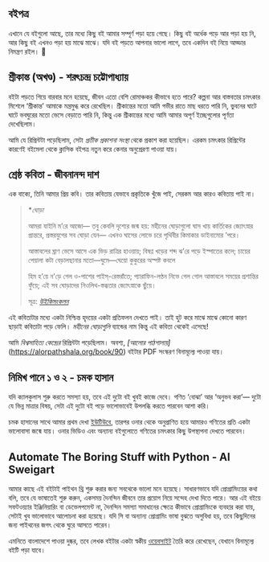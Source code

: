 ## বইপত্র

এখানে যে বইগুলো আছে, তার মধ্যে কিছু বই আমার সম্পূর্ণ পড়া হয়ে গেছে। কিছু বই অর্ধেক পড়ে আর পড়া হয় নি, আর কিছু বই এখনও পড়া হয় মাঝে মাঝে। যদি বই পড়তে আপনার ভালো লাগে, তবে একদিন বই নিয়ে আড্ডার নিমন্ত্রণ রইল। 🙂

## শ্রীকান্ত (অখণ্ড) - শরৎচন্দ্র চট্টোপাধ্যায়

বইটা পড়তে গিয়ে বারবার মনে হয়েছে, জীবন এতো বেশি রোমাঞ্চকর কীভাবে হতে পারে? কল্পনা আর বাস্তবতার চমৎকার মিশেলে ‘শ্রীকান্ত’ আমাকে মন্ত্রমুগ্ধ করে রেখেছিল। শ্রীকান্তের মতো আমি গভীর রাতে মাছ ধরতে পারি নি, ভুবনের ঘাটে ঘাটে ভবঘুরের মতো ভেসে বেড়াতে পারি নি, কিন্তু এক শ্রীকান্তের মধ্যে আমি আমার অপূর্ণ ইচ্ছেগুলোর পূর্ণতা দেখেছিলাম।

আমি যে রিপ্রিন্টটা পড়েছিলাম, সেটা *প্রতীক প্রকাশনা সংস্থা* থেকে প্রকাশ করা হয়েছিল। এরকম চমৎকার রিপ্রিন্টের কারণেই বইমেলা থেকে ক্লাসিক বইপত্র নতুন করে কেনার অনুপ্রেরণা পাওয়া যায়।


## শ্রেষ্ঠ কবিতা - জীবনানন্দ দাশ

এক বাক্যে, তিনি আমার প্রিয় কবি। তার কবিতায় যেভাবে প্রকৃতিকে খুঁজে পাই, সেরকম আর কারও কবিতায় পাই না।

> **ঘোড়া*
> 
> আমরা যাইনি ম’রে আজো— তবু কেবলি দৃশ্যের জন্ম হয়:
> মহীনের ঘোড়াগুলো ঘাস খায় কার্তিকের জ্যোৎস্নার প্রান্তরে,
> প্রস্তরযুগের সব ঘোড়া যেন— এখনও ঘাসের লোভে চরে
> পৃথিবীর কিমাকার ডাইনামোর ’পরে।
> 
> আস্তাবলের ঘ্রাণ ভেসে আসে এক ভিড় রাত্রির হাওয়ায়;
> বিষণ্ণ খড়ের শব্দ ঝ’রে পড়ে ইস্পাতের কলে;
> চায়ের পেয়ালা কটা বেড়ালছানার মতো—ঘুমে—ঘেয়ো
> কুকুরের অস্পষ্ট কবলে
> 
> হিম হ’য়ে ন'ড়ে গেল ও-পাশের পাইস্-রেস্তরাঁতে;
> প্যারাফিন-লণ্ঠন নিভে গেল গোল আস্তাবলে
> সময়ের প্রশান্তির ফুঁয়ে;
> এই সব ঘোড়াদের নিওলিথ-স্তব্ধতার জ্যোৎস্নাকে ছুঁয়ে।
>
> সূত্র: *[উইকিসংকলন](https://bn.m.wikisource.org/wiki/%E0%A6%9C%E0%A7%80%E0%A6%AC%E0%A6%A8%E0%A6%BE%E0%A6%A8%E0%A6%A8%E0%A7%8D%E0%A6%A6_%E0%A6%A6%E0%A6%BE%E0%A6%B6%E0%A7%87%E0%A6%B0_%E0%A6%B6%E0%A7%8D%E0%A6%B0%E0%A7%87%E0%A6%B7%E0%A7%8D%E0%A6%A0_%E0%A6%95%E0%A6%AC%E0%A6%BF%E0%A6%A4%E0%A6%BE/%E0%A6%98%E0%A7%8B%E0%A6%A1%E0%A6%BC%E0%A6%BE)*

এই কবিতাটার মধ্যে একটা নিশ্চিন্ত হৃদয়ের একটা প্রতিফলন দেখতে পাই। তাই হুট করে মাঝে মাঝে কোনো কারণ ছাড়াই কবিতাটা পড়ে ফেলি। *মহীনের ঘোড়াগুলি* ব্যান্ডের নাম কিন্তু এই কবিতা থেকেই এসেছে!

আমি *বিশ্বসাহিত্য কেন্দ্রের* রিপ্রিন্টটা পড়েছিলাম। অবশ্য, *[আলোর পাঠশালায়]*(https://alorpathshala.org/book/90) বইটার PDF সংস্করণ বিনামূল্যে পাওয়া যায়।


## নিমিখ পানে ১ ও ২ - চমক হাসান

যদি ক্যালকুলাস শুরু করতে সমস্যা হয়, তবে এই দুটো বই খুবই কাজে দেবে। গণিত ‘বোঝা’ আর ‘অনুভব করা’— দুটো যে ভিন্ন মাত্রার বিষয়, সেটা এই দুটো বই পড়ে ভালোভাবেই উপলব্ধি করতে পারবেন আশা করি।

চমক হাসানের সাথে আমার প্রথম দেখা [ইউটিউবে](https://youtube.com/@ChamokHasan), তারপর ওনার থেকে অনুপ্রাণিত হয়ে আমারও গণিতের প্রতি একটা ভালোবাসা জন্মে যায়। ওনার ভিডিও এবং অন্যান্য বইগুলোতে গণিতের চমৎকার কিছু উপস্থাপনা দেখতে পারবেন।

## Automate The Boring Stuff with Python - Al Sweigart

আমার কাছে এই বইটাই পাইথন থ্রি শুরু করার জন্য সবথেকে ভালো মনে হয়েছে। সাধারণভাবে যদি প্রোগ্রামিংয়ের কথা বলি, তবে যে ভাষাতেই শুরু করুন, একসময় দৈনন্দিন জীবনে তার প্রয়োগ নিয়ে সন্দেহ দেখা দিতে পারে। আর এই বইয়ে সফটওয়্যার ইঞ্জিনিয়ারিং বা ডেভেলপমেন্ট না, দৈনন্দিন সমস্যা সমাধানের ক্ষেত্রে কীভাবে প্রোগ্রামিংকে ব্যবহার করা যায়, সেটাই খুব ভালোভাবে আলোচনা করা হয়েছে। যদি সি বা অন্যান্য প্রোগ্রামিং ভাষা বুঝতে অসুবিধা হয়, তবে কিছুদিনের জন্য পাইথনের জগৎ থেকে ঘুরে আসতে পারেন।

এমনিতে বাংলাদেশে পাওয়া দুষ্কর, তবে লেখক বইটার একটা স্বকীয় [ওয়েবসাইট](https://automatetheboringstuff.com/) তৈরি করে রেখেছেন, যেখানে বিনামূল্যে বইটি পড়া যাবে।
